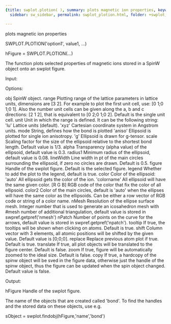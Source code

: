 ```yaml
---
{title: swplot.plotion( ), summary: plots magnetic ion properties, keywords: sample,
  sidebar: sw_sidebar, permalink: swplot_plotion.html, folder: +swplot, mathjax: 'true'}

---
```

plots magnetic ion properties
 
SWPLOT.PLOTION('option1', value1, ...)
 
hFigure = SWPLOT.PLOTION(...)
 
The function plots selected properties of magnetic ions stored in a SpinW
object onto an swplot figure.
 
Input:
 
Options:
 
obj       SpinW object.
range     Plotting range of the lattice parameters in lattice units,
          dimensions are [3 2]. For example to plot the first unit cell,
          use: [0 1;0 1;0 1]. Also the number unit cells can be given
          along the a, b and c directions: [2 1 2], that is equivalent to
          [0 2;0 1;0 2]. Default is the single unit cell.
unit      Unit in which the range is defined. It can be the following
          string:
              'lu'        Lattice units (default).
              'xyz'       Cartesian coordinate system in Angstrom units.
mode      String, defines how the bond is plotted
              'aniso'     Ellipsoid is plotted for single ion anisotropy.
              'g'     	Ellipsoid is drawn for g-tensor.
scale     Scaling factor for the size of the ellipsoid relative to the 
          shortest bond length. Default value is 1/3.
alpha     Transparency (alpha value) of the ellipsoid, default value is 
          0.3.
radius1   Minimum radius of the ellipsoid, default value is 0.08.
lineWidth Line width in pt of the main circles surrounding the ellipsoid, 
          if zero no circles are drawn. Default is 0.5.
figure    Handle of the swplot figure. Default is the selected figure.
legend    Whether to add the plot to the legend, default is true.
color     Color of the ellipsoid:
              'auto'      All ellipsoid gets the color of the ion.
              'colorname' All ellipsoid will have the same given color.
              [R G B]     RGB code of the color that fix the color of all
                          ellipsoid.
color2    Color of the main circles, default is 'auto' when the ellipses
          will have the same color as the ellipsoids. Can be either a row
          vector of RGB code or string of a color name.
nMesh     Resolution of the ellipse surface mesh. Integer number that is
          used to generate an icosahedron mesh with #mesh number of
          additional triangulation, default value is stored in
          swpref.getpref('nmesh')
nPatch    Number of points on the curve for the arrows, default
          value is stored in swpref.getpref('npatch').
tooltip   If true, the tooltips will be shown when clicking on atoms.
          Default is true.
shift     Column vector with 3 elements, all atomic positions will be
          shifted by the given value. Default value is [0;0;0].
replace   Replace previous atom plot if true. Default is true.
translate If true, all plot objects will be translated to the figure
          center. Default is false.
zoom      If true, figure will be automatically zoomed to the ideal size.
          Default is false.
copy      If true, a hardcopy of the spinw object will be sved in the
          figure data, otherwise just the handle of the spinw object, 
          thus the figure can be updated when the spin object changed.
          Default value is false. 
 
Output:
 
hFigure           Handle of the swplot figure.
 
The name of the objects that are created called 'bond'. To find the
handles and the stored data on these objects, use e.g.
 
  sObject = swplot.findobj(hFigure,'name','bond')
 
